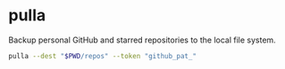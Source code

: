 # pulla

Backup personal GitHub and starred repositories to the local file system.

```bash
pulla --dest "$PWD/repos" --token "github_pat_"
```
